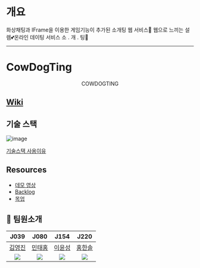 # 개요
화상채팅과 IFrame을 이용한 게임기능이 추가된 소개팅 웹 서비스💖
웹으로 느끼는 설렘💕온라인 데이팅 서비스 소 . 개 . 팅💑
<!-- ### Client
- npm install
- npm run starts [ 맥북 https ]
- npm run window-start [ 윈도우 https ]

### Server
- npm install
- npm start

### 주의할 점
- key.pem , cert.pem , client.env , server.env 필요
- m1 에서는 Server의 wrtc install 실패 에러 -->

---

# CowDogTing 
<p align="center" >
<!-- <img src="https://user-images.githubusercontent.com/64246267/138801849-61178d29-1a9a-4723-bcb9-ac3f5d2ce4a7.png" align="center"/> -->
</p>

<p align="center" >
COWDOGTING
</p>

## [Wiki](https://github.com/boostcampwm-2021/web10-CowDogTing/wiki) 
## 기술 스택
![image](https://user-images.githubusercontent.com/64246267/142752437-7bb13285-946d-47df-ac42-90afad950ed8.png)

[기술스택 사용이유](https://github.com/boostcampwm-2021/web10-CowDogTing/wiki/%EA%B8%B0%EC%88%A0-%EC%8A%A4%ED%83%9D)

## Resources
- [데모 영상](https://youtu.be/NwkavKrOk0I)
- [Backlog](https://docs.google.com/spreadsheets/d/167yJb78hPknp7S7JK_qtHvbFZXPQ6wmps1iL3sgt1es/edit#gid=1761511684)
- [목업]()

## 👨 팀원소개

| J039   | J080   | J154  | J220   |
| :------: | :------: | :------: | :------: |
| [김영진](https://github.com/jin-Pro) | [민태홍](https://github.com/taehong0-0) | [이윤성](https://github.com/ddaynew365) | [홍한솔](https://github.com/Noelsky-code) |
| <img src="https://github.com/jin-Pro.png" /> | <img src="https://github.com/taehong0-0.png" /> | <img src="https://github.com/ddaynew365.png" /> | <img src="https://github.com/Noelsky-code.png" /> |

